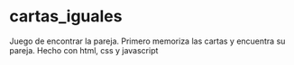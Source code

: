 # cartas_iguales
Juego de encontrar la pareja. Primero memoriza las cartas y encuentra su pareja.
Hecho con html, css y javascript
